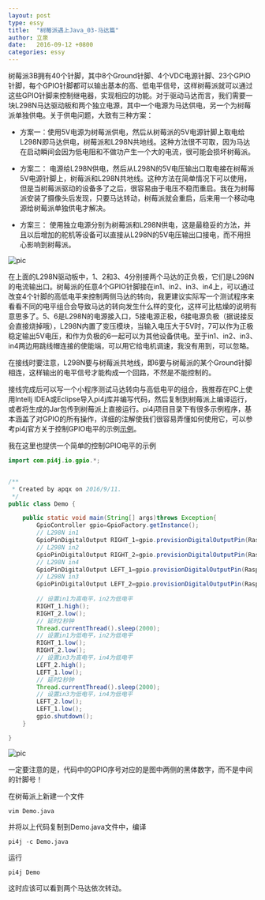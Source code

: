 ```yaml
---
layout: post
type: essy
title:  "树莓派遇上Java_03-马达篇"
author: 立泉
date:   2016-09-12 +0800
categories: essy
---
```


树莓派3B拥有40个针脚，其中8个Ground针脚、4个VDC电源针脚、23个GPIO针脚，每个GPIO针脚都可以输出基本的高、低电平信号，这样树莓派就可以通过这些GPIO针脚来控制继电器，实现相应的功能。对于驱动马达而言，我们需要一块L298N马达驱动板和两个独立电源，其中一个电源为马达供电，另一个为树莓派单独供电。关于供电问题，大致有三种方案：

* 方案一：使用5V电源为树莓派供电，然后从树莓派的5V电源针脚上取电给L298N即马达供电，树莓派和L298N共地线。这种方法很不可取，因为马达在启动瞬间会因为低电阻和不做功产生一个大的电流，很可能会损坏树莓派。

* 方案二：
电源给L298N供电，然后从L298N的5V电压输出口取电接在树莓派5V电源针脚上，树莓派和L298N共地线。这种方法在简单情况下可以使用，但是当树莓派驱动的设备多了之后，很容易由于电压不稳而重启。我在为树莓派安装了摄像头后发现，只要马达转动，树莓派就会重启，后来用一个移动电源给树莓派单独供电才解决。

* 方案三：
使用独立电源分别为树莓派和L298N供电，这是最稳妥的方法，并且以后增加的舵机等设备可以直接从L298N的5V电压输出口接电，而不用担心影响到树莓派。

<img class="materialboxed responsive-img" src="https://apqx.oss-cn-hangzhou.aliyuncs.com/blog/pic/l298n.jpg" alt="pic">

在上面的L298N驱动板中，1、2和3、4分别接两个马达的正负极，它们是L298N的电流输出口。树莓派的任意4个GPIO针脚接在in1、in2、in3、in4上，可以通过改变4个针脚的高低电平来控制两侧马达的转向，我更建议实际写一个测试程序来看看不同的电平组合会导致马达的转向发生什么样的变化，这样可比枯燥的说明有意思多了。5、6是L298N的电源接入口，5接电源正极，6接电源负极（据说接反会直接烧掉哦），L298N内置了变压模块，当输入电压大于5V时，7可以作为正极稳定输出5V电压，和作为负极的6一起可以为其他设备供电。至于in1、in2、in3、in4两边用跳线帽连接的使能端，可以用它给电机调速，我没有用到，可以忽略。

在接线时要注意，L298N要与树莓派共地线，即6要与树莓派的某个Ground针脚相连，这样输出的电平信号才能构成一个回路，不然是不能控制的。

接线完成后可以写一个小程序测试马达转向与高低电平的组合，我推荐在PC上使用Intellj IDEA或Eclipse导入pi4j库并编写代码，然后复制到树莓派上编译运行，或者将生成的Jar包传到树莓派上直接运行。pi4j项目目录下有很多示例程序，基本涵盖了对GPIO的所有操作，详细的注解使我们很容易弄懂如何使用它，可以参考pi4j官方关于控制GPIO电平的示例[示例](http://pi4j.com/example/control.html)。

我在这里也提供一个简单的控制GPIO电平的示例

```java
import com.pi4j.io.gpio.*;


/**
 * Created by apqx on 2016/9/11.
 */
public class Demo {

    public static void main(String[] args)throws Exception{
        GpioController gpio=GpioFactory.getInstance();
        // L298N in1
        GpioPinDigitalOutput RIGHT_1=gpio.provisionDigitalOutputPin(RaspiPin.GPIO_00,"right_1", PinState.LOW);
        // L298N in2
        GpioPinDigitalOutput RIGHT_2=gpio.provisionDigitalOutputPin(RaspiPin.GPIO_02,"right_2",PinState.LOW);
        // L298N in4
        GpioPinDigitalOutput LEFT_1=gpio.provisionDigitalOutputPin(RaspiPin.GPIO_04,"left_1",PinState.LOW);
        // L298N in3
        GpioPinDigitalOutput LEFT_2=gpio.provisionDigitalOutputPin(RaspiPin.GPIO_03,"left_2",PinState.LOW);
        
        // 设置in1为高电平，in2为低电平
        RIGHT_1.high();
        RIGHT_2.low();
        // 延时2秒钟
        Thread.currentThread().sleep(2000);
        // 设置in1为低电平，in2为低电平
        RIGHT_1.low();
        RIGHT_2.low();
        // 设置in3为高电平，in4为低电平
        LEFT_2.high();
        LEFT_1.low();
        // 延时2秒钟
        Thread.currentThread().sleep(2000);
        // 设置in3为低电平，in4为低电平
        LEFT_2.low();
        LEFT_1.low();
        gpio.shutdown();
    }

}
```               
<img class="materialboxed responsive-img" src="https://apqx.oss-cn-hangzhou.aliyuncs.com/blog/pic/j8header-2b.png" alt="pic">

一定要注意的是，代码中的GPIO序号对应的是图中两侧的黑体数字，而不是中间的针脚号！

在树莓派上新建一个文件

```
vim Demo.java
```

并将以上代码复制到Demo.java文件中，编译

```
pi4j -c Demo.java
```

运行

```
pi4j Demo
```

这时应该可以看到两个马达依次转动。